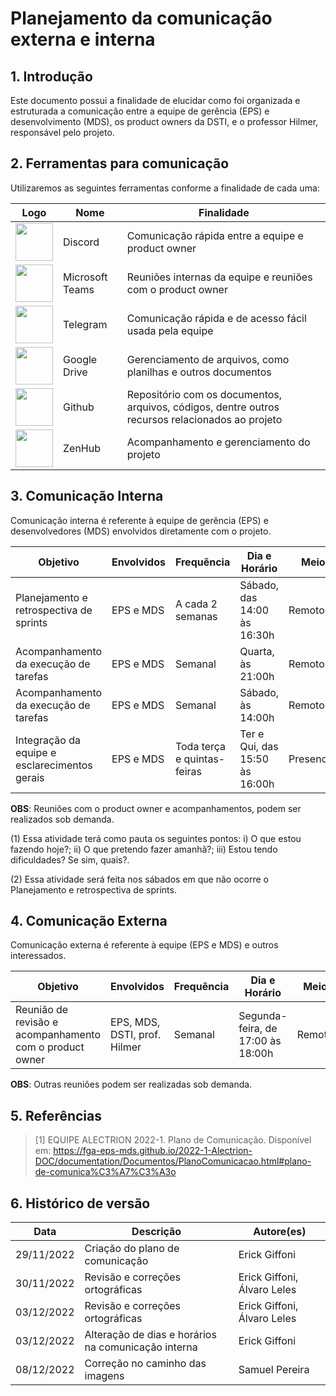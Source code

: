 # Planejamento da comunicação externa e interna

<!-- Tópicos e subtópicos com numeração-->

## 1. Introdução
Este documento possui a finalidade de elucidar como foi organizada e estruturada a comunicação entre a equipe de gerência (EPS) e desenvolvimento (MDS), os product owners da DSTI, e o professor Hilmer, responsável pelo projeto.

## 2. Ferramentas para comunicação

Utilizaremos as seguintes ferramentas conforme a finalidade de cada uma:

|**Logo**|**Nome**|**Finalidade**|
|--------|-------------|---------|
|<img src="assets/logos/discord.png" width="60px" height="60px">|Discord|Comunicação rápida entre a equipe e product owner|
|<img src="assets/logos/teams.png" width="60px" height="60px">|Microsoft Teams|Reuniões internas da equipe e reuniões com o product owner|
|<img src="assets/logos/telegram.png" width="60px" height="60px">|Telegram|Comunicação rápida e de acesso fácil usada pela equipe|
|<img src="assets/logos/drive.png" width="60px" height="60px">|Google Drive|Gerenciamento de arquivos, como planilhas e outros documentos|
|<img src="assets/logos/github.png" width="60px" height="60px">|Github|Repositório com os documentos, arquivos, códigos, dentre outros recursos relacionados ao projeto|
|<img src="assets/logos/zenhub.png" width="60px" height="60px">|ZenHub| Acompanhamento e gerenciamento do projeto|

## 3. Comunicação Interna

Comunicação interna é referente à equipe de gerência (EPS) e desenvolvedores (MDS) envolvidos diretamente com o projeto.

|**Objetivo**|**Envolvidos**|**Frequência**|**Dia e Horário**|**Meio**|**Ferramenta**(ou local)|
|------------|--------------|--------------|-----------|--------|--------|
|Planejamento e retrospectiva de sprints| EPS e MDS| A cada 2 semanas | Sábado, das 14:00 às 16:30h|Remoto|Teams|
|Acompanhamento da execução de tarefas| EPS e MDS| Semanal| Quarta, às 21:00h|Remoto|Teams (1)|
|Acompanhamento da execução de tarefas| EPS e MDS| Semanal| Sábado, às 14:00h|Remoto|Teams (1) (2)|
|Integração da equipe e esclarecimentos gerais| EPS e MDS|Toda terça e quintas-feiras| Ter e Qui, das 15:50 às 16:00h|Presencial|Ao lado da sala i8, na FGA|

**OBS**: Reuniões com o product owner e acompanhamentos, podem ser realizados sob demanda.

(1) Essa atividade terá como pauta os seguintes pontos: i) O que estou fazendo hoje?; ii) O que pretendo fazer amanhã?; iii) Estou tendo dificuldades? Se sim, quais?.

(2) Essa atividade será feita nos sábados em que não ocorre o Planejamento e retrospectiva de sprints.

## 4. Comunicação Externa

Comunicação externa é referente à equipe (EPS e MDS) e outros interessados.

|**Objetivo**|**Envolvidos**|**Frequência**|**Dia e Horário**|**Meio**|**Ferramenta**(ou local)|
|------------|--------------|--------------|-----------|--------|--------|
|Reunião de revisão e acompanhamento com o product owner| EPS, MDS, DSTI, prof. Hilmer| Semanal| Segunda-feira, de 17:00 às 18:00h| Remoto|Teams|

**OBS**: Outras reuniões podem ser realizadas sob demanda.

## 5. Referências

<!-- Referências enumeradas-->

> [1] EQUIPE ALECTRION 2022-1. Plano de Comunicação. Disponível em: https://fga-eps-mds.github.io/2022-1-Alectrion-DOC/documentation/Documentos/PlanoComunicacao.html#plano-de-comunica%C3%A7%C3%A3o

## 6. Histórico de versão

|**Data**|**Descrição**|**Autore(es)**|
|--------|-------------|--------------|
|29/11/2022| Criação do plano de comunicação | Erick Giffoni |
|30/11/2022| Revisão e correções ortográficas | Erick Giffoni, Álvaro Leles |
|03/12/2022| Revisão e correções ortográficas | Erick Giffoni, Álvaro Leles |
|03/12/2022| Alteração de dias e horários na comunicação interna | Erick Giffoni |
|08/12/2022| Correção no caminho das imagens | Samuel Pereira |

